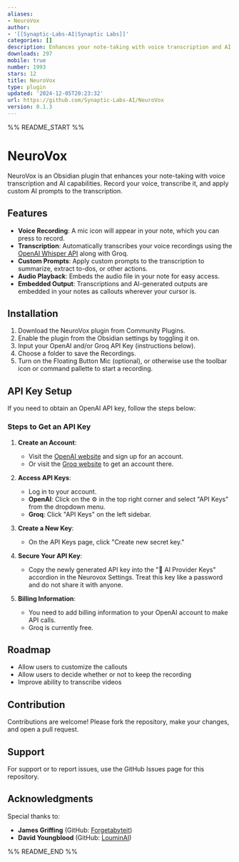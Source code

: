 ```yaml
---
aliases:
- NeuroVox
author:
- '[[Synaptic-Labs-AI|Synaptic Labs]]'
categories: []
description: Enhances your note-taking with voice transcription and AI capabilities
downloads: 297
mobile: true
number: 1993
stars: 12
title: NeuroVox
type: plugin
updated: '2024-12-05T20:23:32'
url: https://github.com/Synaptic-Labs-AI/NeuroVox
version: 0.1.3
---
```


%% README_START %%

# NeuroVox

NeuroVox is an Obsidian plugin that enhances your note-taking with voice transcription and AI capabilities. Record your voice, transcribe it, and apply custom AI prompts to the transcription.

## Features

- **Voice Recording**: A mic icon will appear in your note, which you can press to record.
- **Transcription**: Automatically transcribes your voice recordings using the [OpenAI Whisper API](https://openai.com/index/whisper/) along with Groq.
- **Custom Prompts**: Apply custom prompts to the transcription to summarize, extract to-dos, or other actions.
- **Audio Playback**: Embeds the audio file in your note for easy access.
- **Embedded Output**: Transcriptions and AI-generated outputs are embedded in your notes as callouts wherever your cursor is.

## Installation

1. Download the NeuroVox plugin from Community Plugins.
2. Enable the plugin from the Obsidian settings by toggling it on.
3. Input your OpenAI and/or Groq API Key (instructions below).
4. Choose a folder to save the Recordings.
5. Turn on the Floating Button Mic (optional), or otherwise use the toolbar icon or command pallette to start a recording.

## API Key Setup

If you need to obtain an OpenAI API key, follow the steps below:

### Steps to Get an API Key

1. **Create an Account**:
    - Visit the [OpenAI website](https://platform.openai.com) and sign up for an account.
    - Or visit the [Groq website](https://console.groq.com/) to get an account there.

2. **Access API Keys**:
    - Log in to your account.
    - **OpenAI**: Click on the ⚙️ in the top right corner and select "API Keys" from the dropdown menu.
    - **Groq**: Click "API Keys" on the left sidebar.

3. **Create a New Key**:
    - On the API Keys page, click "Create new secret key."

4. **Secure Your API Key**:
    - Copy the newly generated API key into the "🔌 AI Provider Keys" accordion in the Neurovox Settings. Treat this key like a password and do not share it with anyone.

5. **Billing Information**:
    - You need to add billing information to your OpenAI account to make API calls.
    - Groq is currently free.

## Roadmap
- Allow users to customize the callouts
- Allow users to decide whether or not to keep the recording
- Improve ability to transcribe videos

## Contribution

Contributions are welcome! Please fork the repository, make your changes, and open a pull request.

## Support

For support or to report issues, use the GitHub Issues page for this repository.

## Acknowledgments

Special thanks to:
- **James Griffing** (GitHub: [Forgetabyteit](https://github.com/Forgetabyteit))
- **David Youngblood** (GitHub: [LouminAI](https://github.com/thedavidyoungblood))


%% README_END %%